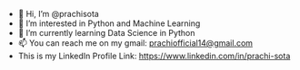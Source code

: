 - 👋 Hi, I’m @prachisota
- 👀 I’m interested in Python and Machine Learning
- 🌱 I’m currently learning Data Science in Python 
- 📫 You can reach me on my gmail: prachiofficial14@gmail.com
- This is my LinkedIn Profile Link: https://www.linkedin.com/in/prachi-sota

<!---
prachisota/prachisota is a ✨ special ✨ repository because its `README.md` (this file) appears on your GitHub profile.
You can click the Preview link to take a look at your changes.
--->
